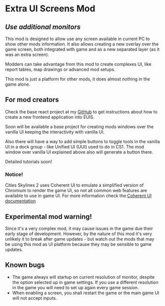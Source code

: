 # Extra UI Screens Mod
## _Use additional monitors_

This mod is designed to allow use any screen available in current PC to show other mods information. It also allows creating a new overlay over the game screen, both integrated with game and as a new separated layer (as it was an extra screen).

Modders can take advantage from this mod to create complexes UI, like report tables, map drawings or advanced mod setups. 

This mod is just a platform for other mods, it does almost nothing in the game alone.

## For mod creators

Check the base react project at my [GitHub](https://github.com/klyte45/EUIS-baseproj-fe) to get instructions about how to create a new frontend application into EUIS.

Soon will be available a base project for creating mods windows over the vanilla UI keeping the interactivity with vanilla UI.

Also there will have a way to add simple buttons to toggle tools in the vanilla UI in a dock group - like Unified UI (UUI) used to do in CS1. The mod window over vanilla UI explained above also will generate a button there.

Detailed tutorials soon!

### Notice!
Cities Skylines 2 uses Coherent UI to emulate a simplified version of Chromium to render the game UI, so not all common web features are available to use in game UI. For more information check the [Coherent UI documentation](https://docs.coherent-labs.com/unity-gameface/)

## Experimental mod warning!
Since it's a very complex mod, it may cause issues in the game due their early stage of development. However, by the nature of this mod it's very unlikely it to break after game updates - but watch out the mods that may be using this mod as UI platform because they may be sensible to game updates.

## Known bugs
- The game always will startup on current resolution of monitor, despite the option selected up in game settings. If you use a different resolution in the game you will need to set up again every game session.
- When enabling a screen, you shall restart the game or the main game UI will not accept inputs.